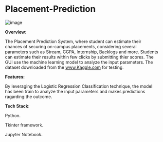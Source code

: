 # Placement-Prediction

![image](https://github.com/user-attachments/assets/00e47058-2cc8-4199-8268-0be0246e9140)

**Overview:**

The  Placement Prediction System, where student can estimate their chances of securing on-campus placements, considering several parameters such as Stream, CGPA, Internship, Backlogs and more. Students can estimate their results within few clicks by submitting thier scores. The GUI use the machine learning model to analyze the input parameters. The dataset downloaded from the www.Kaggle.com for testing.

**Features:**

By leveraging the Logistic Regression Classification technique, the model has been train to analyze the input parameters and makes predictions ragarding the outcome.


**Tech Stack:**

Python.

Tkinter framework.

Jupyter Notebook.











